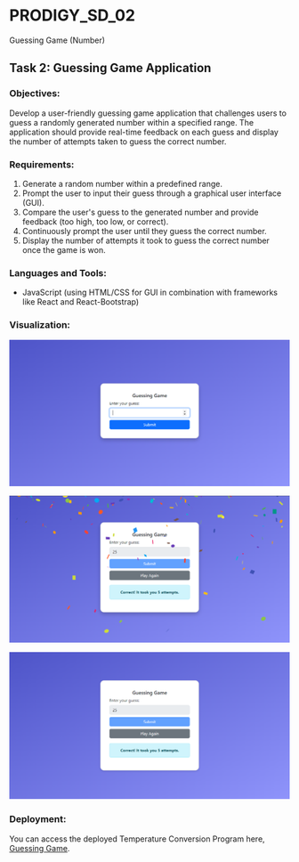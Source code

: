 # PRODIGY_SD_02
Guessing Game (Number)

## Task 2: Guessing Game Application

### Objectives:
Develop a user-friendly guessing game application that challenges users to guess a randomly generated number within a specified range. The application should provide real-time feedback on each guess and display the number of attempts taken to guess the correct number.

### Requirements:
1. Generate a random number within a predefined range.
2. Prompt the user to input their guess through a graphical user interface (GUI).
3. Compare the user's guess to the generated number and provide feedback (too high, too low, or correct).
4. Continuously prompt the user until they guess the correct number.
5. Display the number of attempts it took to guess the correct number once the game is won.

### Languages and Tools:
- JavaScript (using HTML/CSS for GUI in combination with frameworks like React and React-Bootstrap)

### Visualization:

![Visualization 1](images/guessing_game_start.png)

![Visualization 2](images/guessing_game_win.png)

![Visualization 2](images/guessing_game_end.png)

### Deployment:

You can access the deployed Temperature Conversion Program here, [Guessing Game](https://prodigy-sd-02.vercel.app/).
